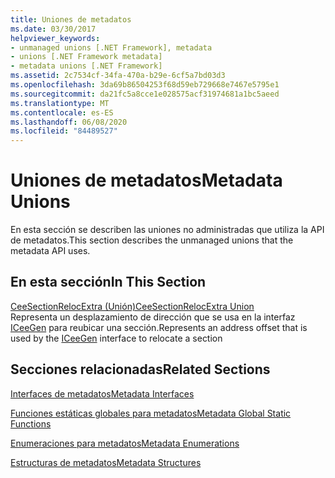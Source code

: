 ```yaml
---
title: Uniones de metadatos
ms.date: 03/30/2017
helpviewer_keywords:
- unmanaged unions [.NET Framework], metadata
- unions [.NET Framework metadata]
- metadata unions [.NET Framework]
ms.assetid: 2c7534cf-34fa-470a-b29e-6cf5a7bd03d3
ms.openlocfilehash: 3da69b86504253f68d59eb729668e7467e5795e1
ms.sourcegitcommit: da21fc5a8cce1e028575acf31974681a1bc5aeed
ms.translationtype: MT
ms.contentlocale: es-ES
ms.lasthandoff: 06/08/2020
ms.locfileid: "84489527"
---
```

# <a name="metadata-unions"></a><span data-ttu-id="7e488-102">Uniones de metadatos</span><span class="sxs-lookup"><span data-stu-id="7e488-102">Metadata Unions</span></span>
<span data-ttu-id="7e488-103">En esta sección se describen las uniones no administradas que utiliza la API de metadatos.</span><span class="sxs-lookup"><span data-stu-id="7e488-103">This section describes the unmanaged unions that the metadata API uses.</span></span>  
  
## <a name="in-this-section"></a><span data-ttu-id="7e488-104">En esta sección</span><span class="sxs-lookup"><span data-stu-id="7e488-104">In This Section</span></span>  
 [<span data-ttu-id="7e488-105">CeeSectionRelocExtra (Unión)</span><span class="sxs-lookup"><span data-stu-id="7e488-105">CeeSectionRelocExtra Union</span></span>](ceesectionrelocextra-union.md)  
 <span data-ttu-id="7e488-106">Representa un desplazamiento de dirección que se usa en la interfaz [ICeeGen](iceegen-interface.md) para reubicar una sección.</span><span class="sxs-lookup"><span data-stu-id="7e488-106">Represents an address offset that is used by the [ICeeGen](iceegen-interface.md) interface to relocate a section</span></span>  
  
## <a name="related-sections"></a><span data-ttu-id="7e488-107">Secciones relacionadas</span><span class="sxs-lookup"><span data-stu-id="7e488-107">Related Sections</span></span>  
 [<span data-ttu-id="7e488-108">Interfaces de metadatos</span><span class="sxs-lookup"><span data-stu-id="7e488-108">Metadata Interfaces</span></span>](metadata-interfaces.md)  
  
 [<span data-ttu-id="7e488-109">Funciones estáticas globales para metadatos</span><span class="sxs-lookup"><span data-stu-id="7e488-109">Metadata Global Static Functions</span></span>](metadata-global-static-functions.md)  
  
 [<span data-ttu-id="7e488-110">Enumeraciones para metadatos</span><span class="sxs-lookup"><span data-stu-id="7e488-110">Metadata Enumerations</span></span>](metadata-enumerations.md)  
  
 [<span data-ttu-id="7e488-111">Estructuras de metadatos</span><span class="sxs-lookup"><span data-stu-id="7e488-111">Metadata Structures</span></span>](metadata-structures.md)
